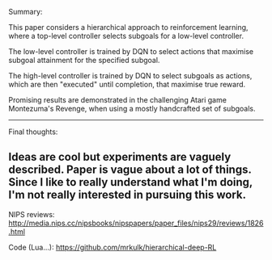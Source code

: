 Summary:

This paper considers a hierarchical approach to reinforcement learning, where a top-level controller selects subgoals for a low-level controller. 

The low-level controller is trained by DQN to select actions that maximise subgoal attainment for the specified subgoal. 

The high-level controller is trained by DQN to select subgoals as actions, which are then "executed" until completion, that maximise true reward. 

Promising results are demonstrated in the challenging Atari game Montezuma's Revenge, when using a mostly handcrafted set of subgoals.

--------

Final thoughts: 

Ideas are cool but experiments are vaguely described. Paper is vague about a lot of things. Since I like to really understand what I'm doing, I'm not really interested in pursuing this work.
--------

NIPS reviews: http://media.nips.cc/nipsbooks/nipspapers/paper_files/nips29/reviews/1826.html

Code (Lua...): https://github.com/mrkulk/hierarchical-deep-RL
